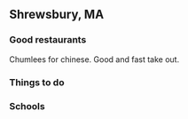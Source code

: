 ## Shrewsbury, MA

### Good restaurants
Chumlees for chinese.  Good and fast take out.

### Things to do

### Schools

